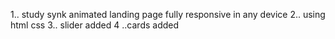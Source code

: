1.. study synk animated landing page fully responsive in any device
2.. using html css 
3.. slider added
4 ..cards added
